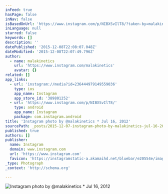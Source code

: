 ```yaml
---
inFeed: true
hasPage: false
inNav: false
isBasedOnUrl: 'https://www.instagram.com/p/NIBXSvIlT8/?taken-by=malakinetics'
inLanguage: null
starred: false
keywords: []
description: ''
datePublished: '2015-12-08T22:08:07.048Z'
dateModified: '2015-12-08T22:07:49.796Z'
author:
  - name: malakinetics
    url: 'https://www.instagram.com/malakinetics'
    avatar: {}
related: []
app_links:
  - url: 'instagram://media?id=236444979149559036'
    type: ios
    app_name: Instagram
    app_store_id: '389801252'
  - url: 'https://www.instagram.com/p/NIBXSvIlT8/'
    type: android
    app_name: Instagram
    package: com.instagram.android
title: 'Instagram photo by @malakinetics * Jul 16, 2012'
sourcePath: _posts/2015-12-07-instagram-photo-by-malakinetics-jul-16-2012-at-240am-ut.md
published: true
authors: []
publisher:
  name: Instagram
  domain: www.instagram.com
  url: 'https://www.instagram.com'
  favicon: 'https://instagramstatic-a.akamaihd.net/bluebar/e20554e/images/ico/favicon.ico'
_type: Photograph
_context: 'http://schema.org'

---
```

![Instagram photo by @malakinetics * Jul 16, 2012 ](https://scontent.cdninstagram.com/hphotos-xaf1/t51.2885-15/e15/11078820_647531652044549_2004439000_n.jpg)